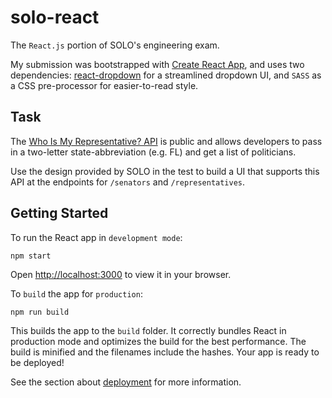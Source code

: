 
# solo-react

The `React.js` portion of SOLO's engineering exam.
  
My submission was bootstrapped with [Create React App](https://github.com/facebook/create-react-app), and uses two dependencies: [react-dropdown](https://www.npmjs.com/package/react-dropdown) for a streamlined dropdown UI, and `SASS` as a CSS pre-processor for easier-to-read style.

## Task
The [Who Is My Representative? API](https://whoismyrepresentative.com/api) is public and allows developers to pass in a two-letter state-abbreviation (e.g. FL) and get a list of politicians.

Use the design provided by SOLO in the test to build a UI that supports this API at the endpoints for `/senators` and `/representatives`.

## Getting Started

To run the React app in `development mode`:

    npm start

Open [http://localhost:3000](http://localhost:3000) to view it in your browser.

To `build` the app for `production`:

    npm run build

This builds the app to the `build` folder. It correctly bundles React in production mode and optimizes the build for the best performance. The build is minified and the filenames include the hashes. Your app is ready to be deployed!

See the section about [deployment](https://facebook.github.io/create-react-app/docs/deployment) for more information.